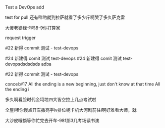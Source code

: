 Test a DevOps add

test for pull  还有咩哟就到拉萨就看了多少斤啊哭了多久萨克雷

大傻老婆绿卡吗8-9你打算家

request trigger

#22 新得 commit 测试 - test-devops   

#24 新建得 comit 测试 test-devops
#24 新建得 comit 测试 test-devopsdsdsdsds
adba


#22 新得 commit 测试 - test-devops

concel:#17 All the ending is a new beginning, just don't know at that time All the ending i

多久啊看脸时代金坷垃四大皆空拉上几点考试啦

全屋i噢你慢点开车撒亮宇iv排位呢卡机大河剧前往i啊好难看大师，就

大沙皮哦额等你忙完去开车-981那3几考场读书澳


